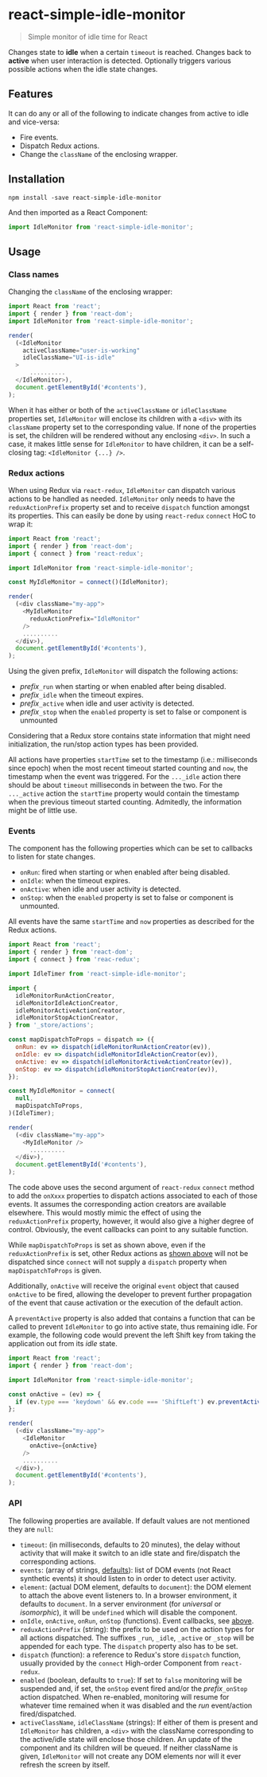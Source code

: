 # react-simple-idle-monitor

> Simple monitor of idle time for React

Changes state to **idle** when a certain `timeout` is reached.  Changes back to **active** when user interaction is detected.
Optionally triggers various possible actions when the idle state changes.

## Features

It can do any or all of the following to indicate changes from active to idle and vice-versa:

* Fire events.
* Dispatch Redux actions.
* Change the `className` of the enclosing wrapper.

## Installation

```
npm install -save react-simple-idle-monitor
```

And then imported as a React Component:

```js
import IdleMonitor from 'react-simple-idle-monitor';
```

## Usage

### Class names

Changing the `className` of the enclosing wrapper:

```js
import React from 'react';
import { render } from 'react-dom';
import IdleMonitor from 'react-simple-idle-monitor';

render(
  (<IdleMonitor
    activeClassName="user-is-working"
    idleClassName="UI-is-idle"
  >
      ..........
  </IdleMonitor>),
  document.getElementById('#contents'),
);
```

When it has either or both of the `activeClassName` or `idleClassName` properties set, `IdleMonitor` will enclose its children with a `<div>` with its `className` property set to the corresponding value. If none of the properties is set, the children will be rendered without any enclosing `<div>`.  In such a case, it makes little sense for `IdleMonitor` to have children, it can be a self-closing tag: `<IdleMonitor {...} />`.

### Redux actions

When using Redux via `react-redux`, `IdleMonitor` can dispatch various actions to be handled as needed. `IdleMonitor` only needs to have the `reduxActionPrefix` property set and to receive `dispatch` function amongst its properties.  This can easily be done by using `react-redux` `connect` HoC to wrap it:

```js
import React from 'react';
import { render } from 'react-dom';
import { connect } from 'react-redux';

import IdleMonitor from 'react-simple-idle-monitor';

const MyIdleMonitor = connect()(IdleMonitor);

render(
  (<div className="my-app">
    <MyIdleMonitor
      reduxActionPrefix="IdleMonitor"
    />
    ..........
  </div>),
  document.getElementById('#contents'),
);
```

Using the given prefix, `IdleMonitor` will dispatch the following actions:

* *prefix*`_run` when starting or when enabled after being disabled.
* *prefix*`_idle` when the timeout expires.
* *prefix*`_active` when idle and user activity is detected.
* *prefix*`_stop` when the `enabled` property is set to false or component is unmounted

Considering that a Redux store contains state information that might need initialization, the run/stop action types has been provided.

All actions have properties `startTime` set to the timestamp (i.e.: milliseconds since epoch) when the most recent timeout started counting and `now`, the timestamp when the event was triggered.  For the `..._idle` action there should be about `timeout` milliseconds in between the two.  For the `..._active` action the `startTime` property would contain the timestamp when the previous timeout started counting. Admitedly, the information might be of little use.

### Events

The component has the following properties which can be set to callbacks to listen for state changes.

* `onRun`: fired when starting or when enabled after being disabled.
* `onIdle`: when the timeout expires.
* `onActive`: when idle and user activity is detected.
* `onStop`: when the `enabled` property is set to false or component is unmounted.

All events have the same `startTime` and `now` properties as described for the Redux actions.  

```js
import React from 'react';
import { render } from 'react-dom';
import { connect } from 'reac-redux';

import IdleTimer from 'react-simple-idle-monitor';

import {
  idleMonitorRunActionCreator,
  idleMonitorIdleActionCreator,
  idleMonitorActiveActionCreator,
  idleMonitorStopActionCreator,
} from '_store/actions';

const mapDispatchToProps = dispatch => ({
  onRun: ev => dispatch(idleMonitorRunActionCreator(ev)),
  onIdle: ev => dispatch(idleMonitorIdleActionCreator(ev)),
  onActive: ev => dispatch(idleMonitorActiveActionCreator(ev)),
  onStop: ev => dispatch(idleMonitorStopActionCreator(ev)),
});

const MyIdleMonitor = connect(
  null,
  mapDispatchToProps,
)(IdleTimer);

render(
  (<div className="my-app">
    <MyIdleMonitor />
      ..........
  </div>),
  document.getElementById('#contents'),
);
```

The code above uses the second argument of `react-redux` `connect` method to add the `onXxxx` properties to dispatch actions associated to each of those events.  It assumes the corresponding action creators are available elsewhere. This would mostly mimic the effect of using the `reduxActionPrefix` property, however, it would also give a higher degree of control.  Obviously, the event callbacks can point to any suitable function.

While `mapDispatchToProps` is set as shown above, even if the `reduxActionPrefix` is set, other Redux actions as [shown above](#Redux_actions) will not be dispatched since `connect` will not supply a `dispatch` property when `mapDispatchToProps` is given.

Additionally, `onActive` will receive the original `event` object that caused `onActive` to be fired, allowing the developer to prevent further propagation of the event that cause activation or the execution of the default action.

A `preventActive` property is also added that contains a function that can be called to prevent `IdleMonitor` to go into active state, thus remaining idle. For example, the following code would prevent the left Shift key from taking the application out from its *idle* state.

```js
import React from 'react';
import { render } from 'react-dom';

import IdleMonitor from 'react-simple-idle-monitor';

const onActive = (ev) => {
  if (ev.type === 'keydown' && ev.code === 'ShiftLeft') ev.preventActive();
};

render(
  (<div className="my-app">
    <IdleMonitor
      onActive={onActive}
    />
    ..........
  </div>),
  document.getElementById('#contents'),
);
```

### API

The following properties are available. If default values are not mentioned they are `null`:

* `timeout`: (in milliseconds, defaults to 20 minutes), the delay without activity that will make it switch to an idle state and fire/dispatch the corresponding actions.
* `events`: (array of strings, [defaults](https://github.com/Satyam/react-simple-idle-monitor/blob/master/src/index.jsx#L192)): list of DOM events (not React synthetic events) it should listen to in order to detect user activity.
* `element`: (actual DOM element, defaults to `document`): the DOM element to attach the above event listeners to. In a browser environment, it defaults to `document`.  In a server environment (for *universal* or *isomorphic*), it will be `undefined` which will disable the component.
* `onIdle`, `onActive`, `onRun`, `onStop` (functions). Event callbacks, see [above](#Events).
* `reduxActionPrefix` (string): the prefix to be used on the action types for all actions dispatched.  The suffixes `_run`, `_idle`, `_active` or `_stop` will be appended for each type.  The `dispatch` property also has to be set.
* `dispatch` (function): a reference to Redux's store `dispatch` function, usually provided by the `connect` High-order Component from `react-redux`.
* `enabled` (boolean, defaults to `true`): If set to `false` monitoring  will be suspended and, if set, the `onStop` event fired and/or the *prefix*`_onStop` action dispatched. When re-enabled, monitoring will resume for whatever time remained when it was disabled and the *run* event/action fired/dispatched.
* `activeClassName`, `idleClassName` (strings): If either of them is present and `IdleMonitor` has children, a `<div>` with the className corresponding to the active/idle state will enclose those children. An update of the component and its children will be queued. If neither className is given, `IdleMonitor` will not create any DOM elements nor will it ever refresh the screen by itself.
